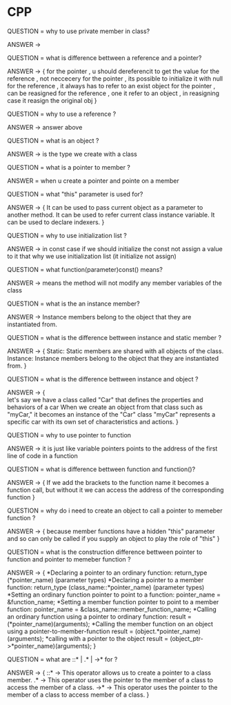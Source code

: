 # CPP
QUESTION = why to use private member in class?

ANSWER -> 

QUESTION = what is difference bettween a reference and a pointer? 

ANSWER -> 
{ 
    for the pointer , u should dereferencit to get the value
    for the reference , not neccecery
    for the pointer , its possible to initialize it with null
    for the reference , it always has to refer to an exist object
    for the pointer , can be reasigned
    for the reference , one it refer to an object , in reasigning case it reasign the original obj
}

QUESTION = why to use a reference ? 

ANSWER -> answer above

QUESTION = what is an object ? 

ANSWER -> is the type we create with a class

QUESTION = what is a pointer to member ? 

ANSWER = when u create a pointer and pointe on a member 

QUESTION = what "this" parameter is used for? 

ANSWER -> 
{ 
    It can be used to pass current object as a parameter to another method.
    It can be used to refer current class instance variable.
    It can be used to declare indexers.
}

QUESTION = why to use initialization list ?

ANSWER -> in const case if we should initialize the const not assign a value to it that why we use initialization list (it initialize not assign)

QUESTION = what function(parameter)const() means?

ANSWER -> means the method will not modify any member variables of the class

QUESTION = what is the an instance member?

ANSWER -> Instance members belong to the object that they are instantiated from.

QUESTION = what is the difference bettween instance and static member ?

ANSWER ->
{
    Static: Static members are shared with all objects of the class.
    Instance: Instance members belong to the object that they are instantiated from.
}

QUESTION = what is the difference bettween instance and object ?

ANSWER ->
{  
    let's say we have a class called "Car" that defines the properties and behaviors of a car
    When we create an object from that class
    such as "myCar," it becomes an instance of the "Car" class
    "myCar" represents a specific car with its own set of characteristics and actions.
}

QUESTION = why to use pointer to function

ANSWER -> it is just like variable pointers points to the address of the first line of code in a function

QUESTION = what is difference bettween function and function()?

ANSWER ->
{ 
    If we add the brackets to the function name
    it becomes a function call, but without it
    we can access the address of the corresponding function
}

QUESTION = why do i need to create an object to call a pointer to memeber function ?

ANSWER ->
{ 
    because member functions have a hidden "this" parameter
    and so can only be called if you supply an 
    object to play the role of "this"
}

QUESTION = what is the construction difference bettween pointer to function and pointer to memeber function ?

ANSWER ->
{
    *Declaring a pointer to an ordinary function:
        return_type (*pointer_name) (parameter types)
    *Declaring a pointer to a member function:
        return_type (class_name::*pointer_name) (parameter types)
    *Setting an ordinary function pointer to point to a function:
        pointer_name = &function_name;
    *Setting a member function pointer to point to a member function:
        pointer_name = &class_name::member_function_name;
    *Calling an ordinary function using a pointer to ordinary function:
        result = (*pointer_name)(arguments);
    *Calling the member function on an object using a pointer-to-member-function
		result = (object.*pointer_name)(arguments);
	*calling with a pointer to the object
		result = (object_ptr->*pointer_name)(arguments); 
}

QUESTION = what are ::* | .* | ->* for ?

ANSWER ->
{
    ::* -> This operator allows us to create a pointer to a class member.
    .*  -> This operator uses the pointer to the member of a class to access the member of a class.
    ->* -> This operator uses the pointer to the member of a class to access member of a class.
}
